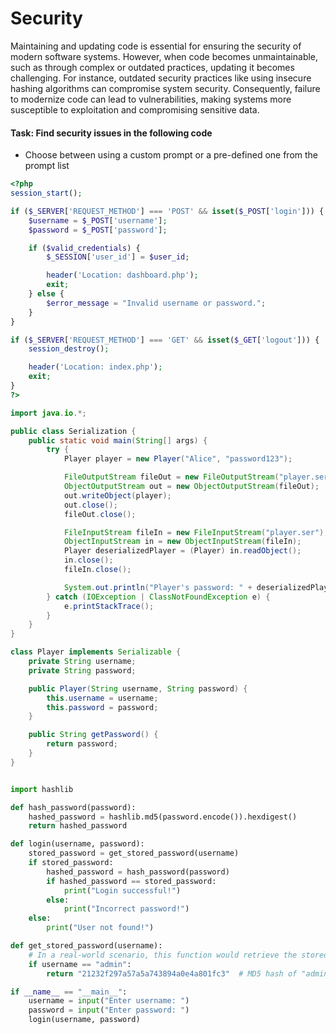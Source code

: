 # Security

Maintaining and updating code is essential for ensuring the security of modern software systems. However, when code becomes unmaintainable, such as through complex or outdated practices, updating it becomes challenging. For instance, outdated security practices like using insecure hashing algorithms can compromise system security. Consequently, failure to modernize code can lead to vulnerabilities, making systems more susceptible to exploitation and compromising sensitive data.

#### Task: Find security issues in the following code
- Choose between using a custom prompt or a pre-defined one from the prompt list

```PHP
<?php
session_start();

if ($_SERVER['REQUEST_METHOD'] === 'POST' && isset($_POST['login'])) {
    $username = $_POST['username'];
    $password = $_POST['password'];

    if ($valid_credentials) {
        $_SESSION['user_id'] = $user_id;

        header('Location: dashboard.php');
        exit;
    } else {
        $error_message = "Invalid username or password.";
    }
}

if ($_SERVER['REQUEST_METHOD'] === 'GET' && isset($_GET['logout'])) {
    session_destroy();

    header('Location: index.php');
    exit;
}
?>

```

```Java
import java.io.*;

public class Serialization {
    public static void main(String[] args) {
        try {
            Player player = new Player("Alice", "password123");

            FileOutputStream fileOut = new FileOutputStream("player.ser");
            ObjectOutputStream out = new ObjectOutputStream(fileOut);
            out.writeObject(player);
            out.close();
            fileOut.close();

            FileInputStream fileIn = new FileInputStream("player.ser");
            ObjectInputStream in = new ObjectInputStream(fileIn);
            Player deserializedPlayer = (Player) in.readObject();
            in.close();
            fileIn.close();

            System.out.println("Player's password: " + deserializedPlayer.getPassword());
        } catch (IOException | ClassNotFoundException e) {
            e.printStackTrace();
        }
    }
}

class Player implements Serializable {
    private String username;
    private String password;

    public Player(String username, String password) {
        this.username = username;
        this.password = password;
    }

    public String getPassword() {
        return password;
    }
}
```

```Python

import hashlib

def hash_password(password):
    hashed_password = hashlib.md5(password.encode()).hexdigest()
    return hashed_password

def login(username, password):
    stored_password = get_stored_password(username)
    if stored_password:
        hashed_password = hash_password(password)
        if hashed_password == stored_password:
            print("Login successful!")
        else:
            print("Incorrect password!")
    else:
        print("User not found!")

def get_stored_password(username):
    # In a real-world scenario, this function would retrieve the stored password from a database
    if username == "admin":
        return "21232f297a57a5a743894a0e4a801fc3"  # MD5 hash of "admin" (insecure)

if __name__ == "__main__":
    username = input("Enter username: ")
    password = input("Enter password: ")
    login(username, password)

```